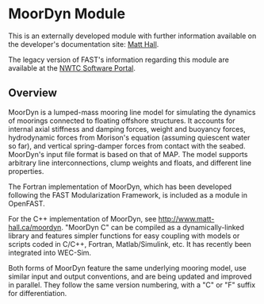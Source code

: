 # MoorDyn Module
This is an externally developed module with further information
available on the developer's documentation site:
[Matt Hall](http://www.matt-hall.ca/moordyn.html).

The legacy version of FAST's information regarding this module
are available at the [NWTC Software Portal](https://nwtc.nrel.gov/MoorDyn/).

## Overview
MoorDyn is a lumped-mass mooring line model for simulating the dynamics of
moorings connected to floating offshore structures. It accounts for internal
axial stiffness and damping forces, weight and buoyancy forces, hydrodynamic
forces from Morison's equation (assuming quiescent water so far), and vertical
spring-damper forces from contact with the seabed. MoorDyn's input file format
is based on that of MAP. The model supports arbitrary line interconnections,
clump weights and floats, and different line properties.

The Fortran implementation of MoorDyn, which has been developed
following the FAST Modularization Framework, is included as a module in
OpenFAST.

For the C++ implementation of MoorDyn, see http://www.matt-hall.ca/moordyn.
"MoorDyn C" can be compiled as a dynamically-linked library and features
simpler functions for easy coupling with models or scripts coded in C/C++,
Fortran, Matlab/Simulink, etc. It has recently been integrated into WEC-Sim.

Both forms of MoorDyn feature the same underlying mooring model, use similar
input and output conventions, and are being updated and improved in parallel.
They follow the same version numbering, with a "C" or "F" suffix for
differentiation.
